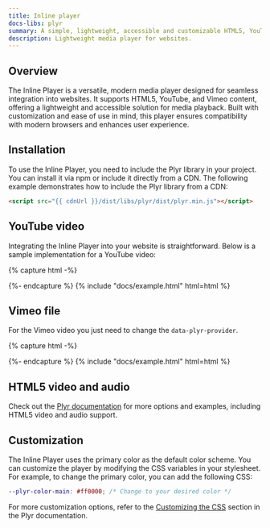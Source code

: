 ```yaml
---
title: Inline player
docs-libs: plyr
summary: A simple, lightweight, accessible and customizable HTML5, YouTube and Vimeo media player that supports modern browsers.
description: Lightweight media player for websites.
---
```



## Overview

The Inline Player is a versatile, modern media player designed for seamless integration into websites. It supports HTML5, YouTube, and Vimeo content, offering a lightweight and accessible solution for media playback. Built with customization and ease of use in mind, this player ensures compatibility with modern browsers and enhances user experience.

## Installation

To use the Inline Player, you need to include the Plyr library in your project. You can install it via npm or include it directly from a CDN. The following example demonstrates how to include the Plyr library from a CDN:

```html
<script src="{{ cdnUrl }}/dist/libs/plyr/dist/plyr.min.js"></script>
```

## YouTube video

Integrating the Inline Player into your website is straightforward. Below is a sample implementation for a YouTube video:

{% capture html -%}
<div id="player-youtube" data-plyr-provider="youtube" data-plyr-embed-id="dQw4w9WgXcQ"></div>
<script src="{{ cdnUrl }}/dist/libs/plyr/dist/plyr.min.js"></script>
<script>
  document.addEventListener("DOMContentLoaded", function () {
    window.Plyr && new Plyr("#player-youtube");
  });
</script>
{%- endcapture %}
{% include "docs/example.html" html=html %}

## Vimeo file

For the Vimeo video you just need to change the `data-plyr-provider`.

{% capture html -%}
<div id="player-vimeo" data-plyr-provider="vimeo" data-plyr-embed-id="707012696"></div>
<script src="{{ cdnUrl }}/dist/libs/plyr/dist/plyr.min.js"></script>
<script>
  document.addEventListener("DOMContentLoaded", function () {
    window.Plyr && new Plyr("#player-vimeo");
  });
</script>
{%- endcapture %}
{% include "docs/example.html" html=html %}

## HTML5 video and audio

Check out the [Plyr documentation](https://github.com/sampotts/plyr) for more options and examples, including HTML5 video and audio support.

## Customization

The Inline Player uses the primary color as the default color scheme. You can customize the player by modifying the CSS variables in your stylesheet. For example, to change the primary color, you can add the following CSS:

```scss
--plyr-color-main: #ff0000; /* Change to your desired color */
```

For more customization options, refer to the [Customizing the CSS](https://github.com/sampotts/plyr?tab=readme-ov-file#customizing-the-css) section in the Plyr documentation.